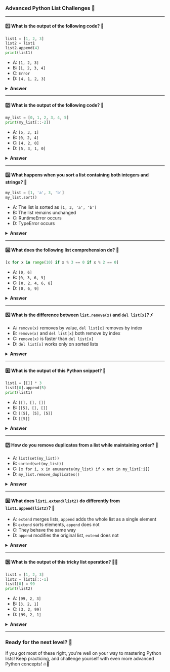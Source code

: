 ### **Advanced Python List Challenges 🐍**

---

#### 1️⃣ What is the output of the following code? 🧐

```python
list1 = [1, 2, 3]
list2 = list1
list2.append(4)
print(list1)
```

- A: `[1, 2, 3]`
- B: `[1, 2, 3, 4]`
- C: `Error`
- D: `[4, 1, 2, 3]`

<details><summary><b>Answer</b></summary>
<p>

#### Correct Answer -> B: `[1, 2, 3, 4]`

*Explanation:* `list2` is just a reference to `list1`, so modifying `list2` also affects `list1`.

</p>
</details>

---

#### 2️⃣ What is the output of the following code? 🤯

```python
my_list = [0, 1, 2, 3, 4, 5]
print(my_list[::-2])
```

- A: `[5, 3, 1]`
- B: `[0, 2, 4]`
- C: `[4, 2, 0]`
- D: `[5, 3, 1, 0]`

<details><summary><b>Answer</b></summary>
<p>

#### Correct Answer -> A: `[5, 3, 1]`

*Explanation:* `[::-2]` reverses the list and skips every second element.

</p>
</details>

---

#### 3️⃣ What happens when you sort a list containing both integers and strings? 🚨

```python
my_list = [1, 'a', 3, 'b']
my_list.sort()
```

- A: The list is sorted as `[1, 3, 'a', 'b']`
- B: The list remains unchanged
- C: RuntimeError occurs
- D: TypeError occurs

<details><summary><b>Answer</b></summary>
<p>

#### Correct Answer -> D: TypeError occurs

*Explanation:* Python cannot compare integers and strings when sorting.

</p>
</details>

---

#### 4️⃣ What does the following list comprehension do? 🧐

```python
[x for x in range(10) if x % 3 == 0 if x % 2 == 0]
```

- A: `[0, 6]`
- B: `[0, 3, 6, 9]`
- C: `[0, 2, 4, 6, 8]`
- D: `[0, 6, 9]`

<details><summary><b>Answer</b></summary>
<p>

#### Correct Answer -> A: `[0, 6]`

*Explanation:* The condition filters numbers divisible by both 3 and 2, leaving only `[0, 6]`.

</p>
</details>

---

#### 5️⃣ What is the difference between `list.remove(x)` and `del list[x]`? ⚡

- A: `remove(x)` removes by value, `del list[x]` removes by index
- B: `remove(x)` and `del list[x]` both remove by index
- C: `remove(x)` is faster than `del list[x]`
- D: `del list[x]` works only on sorted lists

<details><summary><b>Answer</b></summary>
<p>

#### Correct Answer -> A: `remove(x)` removes by value, `del list[x]` removes by index

*Explanation:* `remove(x)` finds and deletes the first occurrence of `x`, while `del` removes an element at a specific index.

</p>
</details>

---

#### 6️⃣ What is the output of this Python snippet? 🧠

```python
list1 = [[]] * 3
list1[0].append(5)
print(list1)
```

- A: `[[], [], []]`
- B: `[[5], [], []]`
- C: `[[5], [5], [5]]`
- D: `[[5]]`

<details><summary><b>Answer</b></summary>
<p>

#### Correct Answer -> C: `[[5], [5], [5]]`

*Explanation:* `list1 = [[]] * 3` creates three references to the same list object. Modifying one affects all.

</p>
</details>

---

#### 7️⃣ How do you remove duplicates from a list while maintaining order? 📌

- A: `list(set(my_list))`
- B: `sorted(set(my_list))`
- C: `[x for i, x in enumerate(my_list) if x not in my_list[:i]]`
- D: `my_list.remove_duplicates()`

<details><summary><b>Answer</b></summary>
<p>

#### Correct Answer -> C: `[x for i, x in enumerate(my_list) if x not in my_list[:i]]`

*Explanation:* The set method removes duplicates but does not preserve order.

</p>
</details>

---

#### 8️⃣ What does `list1.extend(list2)` do differently from `list1.append(list2)`? 🧐

- A: `extend` merges lists, `append` adds the whole list as a single element
- B: `extend` sorts elements, `append` does not
- C: They behave the same way
- D: `append` modifies the original list, `extend` does not

<details><summary><b>Answer</b></summary>
<p>

#### Correct Answer -> A: `extend` merges lists, `append` adds the whole list as a single element

*Explanation:* `extend()` iterates through `list2` and adds elements individually, while `append()` adds the entire list as a single element.

</p>
</details>

---

#### 9️⃣ What is the output of this tricky list operation? 😵‍💫

```python
list1 = [1, 2, 3]
list2 = list1[::-1]
list1[0] = 99
print(list2)
```

- A: `[99, 2, 3]`
- B: `[3, 2, 1]`
- C: `[3, 2, 99]`
- D: `[99, 2, 1]`

<details><summary><b>Answer</b></summary>
<p>

#### Correct Answer -> B: `[3, 2, 1]`

*Explanation:* `list[::-1]` creates a new reversed copy of the list, so modifying `list1` does not affect `list2`.

</p>
</details>

---

### **Ready for the next level? 🚀**

If you got most of these right, you're well on your way to mastering Python lists! Keep practicing, and challenge yourself with even more advanced Python concepts! 🔥🐍

